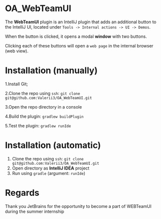 # OA_WebTeamUI

The **WebTeamUI** plugin is an IntelliJ plugin that adds an additional button to the IntelliJ UI, located under `Tools -> Internal actions -> UI -> Demos`. 

When the button is clicked, it opens a modal **window** with two buttons. 

Clicking each of these buttons will open a `web page` in the internal browser (web view).

# Installation (manually)

1.Install Git;

2.Clone the repo using `ssh`: `git clone git@github.com:Valerii3/OA_WebTeamUI.git`

3.Open the repo directory in a console 

4.Build the plugin: `gradlew buildPlugin`

5.Test the plugin: `gradlew runIde`

# Installation (automatic)

1. Clone the repo using `ssh`: `git clone git@github.com:Valerii3/OA_WebTeamUI.git`
2. Open directory as **IntelliJ IDEA** project
3. Run using `gradle` (argument: `runIde`)


# Regards
Thank you JetBrains for the opportunity to become a part of WEBTeamUI during the summer internship
    
